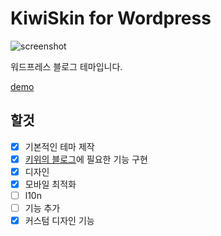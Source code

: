 # KiwiSkin for Wordpress

![screenshot](https://github.com/kdo9921/KiwiSkin-for-Wordpress/blob/master/screenshot.png)

워드프레스 블로그 테마입니다.

[demo](https://blog.apteryx.moe)

## 할것
- [x] 기본적인 테마 제작
- [x] [키위의 블로그](https://blog.apteryx.moe)에 필요한 기능 구현
- [x] 디자인
- [x] 모바일 최적화
- [ ] l10n
- [ ] 기능 추가
- [x] 커스텀 디자인 기능
